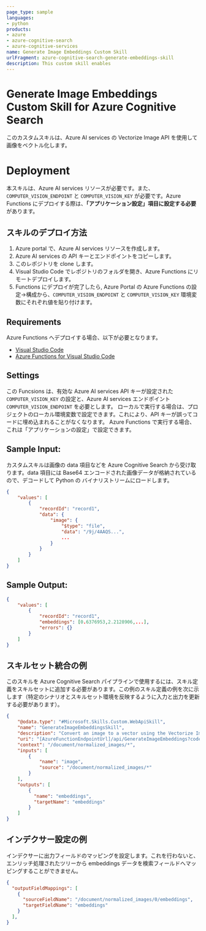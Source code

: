 ```yaml
---
page_type: sample
languages:
- python
products:
- azure
- azure-cognitive-search
- azure-cognitive-services
name: Generate Image Embeddings Custom Skill
urlFragment: azure-cognitive-search-generate-embeddings-skill
description: This custom skill enables 
---
```

# Generate Image Embeddings Custom Skill for Azure Cognitive Search
このカスタムスキルは、Azure AI services の Vectorize Image API を使用して画像をベクトル化します。

# Deployment

本スキルは、Azure AI services リソースが必要です。また、`COMPUTER_VISION_ENDPOINT` と `COMPUTER_VISION_KEY` が必要です。Azure Functions にデプロイする際は、**「アプリケーション設定」項目に設定する必要**があります。

## スキルのデプロイ方法
1. Azure portal で、Azure AI services リソースを作成します。
2. Azure AI services の API キーとエンドポイントをコピーします。
3. このレポジトリを clone します。
4. Visual Studio Code でレポジトリのフォルダを開き、Azure Functions にリモートデプロイします。
5. Functions にデプロイが完了したら, Azure Portal の Azure Functions の設定→構成から、`COMPUTER_VISION_ENDPOINT` と `COMPUTER_VISION_KEY` 環境変数にそれぞれ値を貼り付けます。


## Requirements

Azure Functions へデプロイする場合、以下が必要となります。

- [Visual Studio Code](https://azure.microsoft.com/products/visual-studio-code/)
- [Azure Functions for Visual Studio Code](https://learn.microsoft.com/azure/azure-functions/functions-develop-vs-code?tabs=node-v3%2Cpython-v2%2Cisolated-process&pivots=programming-language-python)

## Settings

この Funcsions は、有効な Azure AI services API キーが設定された `COMPUTER_VISION_KEY` の設定と、Azure AI services エンドポイント `COMPUTER_VISION_ENDPOINT` を必要とします。
ローカルで実行する場合は、プロジェクトのローカル環境変数で設定できます。これにより、API キーが誤ってコードに埋め込まれることがなくなります。
Azure Functions で実行する場合、これは「アプリケーションの設定」で設定できます。


## Sample Input:

カスタムスキルは画像の data 項目などを Azure Cognitive Search から受け取ります。data 項目には Base64 エンコードされた画像データが格納されているので、デコードして Python の バイナリストリームにロードします。

```json
{
    "values": [
        {
            "recordId": "record1",
            "data": { 
                "image": {
                    "$type": "file",
                    "data": "/9j/4AAQS...",
                    ...
                }
            }
        }
    ]
}
```

## Sample Output:

```json
{
    "values": [
        {
            "recordId": "record1",
            "embeddings": [0.6376953,2.2128906,...],
            "errors": {}
        }
    ]
}
```

## スキルセット統合の例

このスキルを Azure Cognitive Search パイプラインで使用するには、スキル定義をスキルセットに追加する必要があります。この例のスキル定義の例を次に示します（特定のシナリオとスキルセット環境を反映するように入力と出力を更新する必要があります）。

```json
{
    "@odata.type": "#Microsoft.Skills.Custom.WebApiSkill",
    "name": "GenerateImageEmbeddingsSkill",
    "description": "Convert an image to a vector using the Vectorize Image API.",
    "uri": "[AzureFunctionEndpointUrl]/api/GenerateImageEmbeddings?code=[AzureFunctionDefaultHostKey]",
    "context": "/document/normalized_images/*",
    "inputs": [
        {
            "name": "image",
            "source": "/document/normalized_images/*"
        }
    ],
    "outputs": [
        {
          "name": "embeddings",
          "targetName": "embeddings"
        }
    ]
}
```

## インデクサー設定の例
インデクサーに出力フィールドのマッピングを設定します。これを行わないと、エンリッチ処理されたツリーから embeddings データを検索フィールドへマッピングすることができません。

```json
{
  "outputFieldMappings": [
    {
      "sourceFieldName": "/document/normalized_images/0/embeddings",
      "targetFieldName": "embeddings"
    }
  ],
}
```